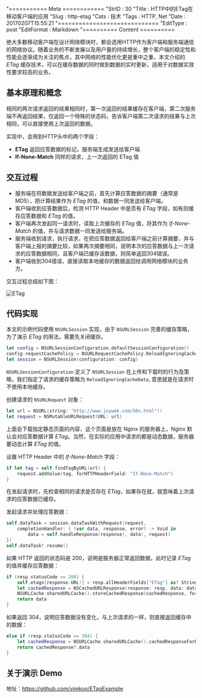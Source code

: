 "=========== Meta ============
"StrID : 30
"Title : HTTP中的ETag在移动客户端的应用
"Slug  : http-etag
"Cats  : 技术
"Tags  : HTTP, Net
"Date  : 20170207T15:55:21
"=============================
"EditType   : post
"EditFormat : Markdown
"========== Content ==========
 
绝大多数移动客户端在设计网络模块时，都会选用HTTP作为客户端和服务端通信的网络协议。随着业务的不断发展以及用户量的持续增长，整个客户端的稳定性和性能会逐渐成为关注的焦点，其中网络的性能优化更是重中之重，本文介绍的 *ETag* 缓存技术，可以在缓存数据的同时做到数据的实时更新，适用于对数据实效性要求较高的业务。

<!--more-->

## 基本原理和概念

相同的两次请求返回的结果相同时，第一次返回的结果缓存在客户端，第二次服务端不再返回结果，仅返回一个特殊的状态码，告诉客户端第二次请求的结果与上次相同，可以直接使用上次返回的数据。

实现中，会用到HTTP头中的两个字段：

- **ETag** 返回应答数据的标记，服务端生成发送给客户端
- **If-None-Match** 同样的请求，上一次返回的 ETag 值

## 交互过程

- 服务端在将数据发送给客户端之前，首先计算应答数据的摘要（通常是MD5），把计算结果作为 *ETag* 的值，和数据一同发送给客户端。
- 客户端收到应答数据后，检测 HTTP Header 中是否有 *ETag* 字段，如有则缓存应答数据和 *ETag* 的值。
- 客户端再次发起同一请求时，读取上次缓存的 *ETag* 值，将其作为 *If-None-Match* 的值，并与请求数据一同发送给服务端。
- 服务端收到请求，执行请求，在把应答数据返回给客户端之前计算摘要，并与客户端上报的摘要比较，如果两次摘要相同，说明本次的应答数据与上一次请求的应答数据相同，且客户端已缓存该数据，则简单返回304错误。
- 客户端收到304错误，直接读取本地缓存的数据返回给调用网络模块的业务方。

交互过程总结如下图：

![ETag](http://res.joywek.com/2018/http-cache-control.png)

## 代码实现

本文的示例代码使用 `NSURLSession` 实现，由于 `NSURLSession` 完善的缓存策略，为了演示 *ETag* 的用法，需要先关闭缓存。

```swift
let config = NSURLSessionConfiguration.defaultSessionConfiguration()
config.requestCachePolicy = NSURLRequestCachePolicy.ReloadIgnoringCacheData
let session = NSURLSession(configuration: config)
```

`NSURLSessionConfiguration` 定义了 `NSURLSession` 在上传和下载时的行为及策略，我们指定了请求的缓存策略为 `ReloadIgnoringCacheData`, 意思就是在请求时不使用本地缓存。

创建请求的 `NSURLRequest` 对象：

```swift
let url = NSURL(string: "http://www.joywek.com/50x.html")!
let request = NSMutableURLRequest(URL: url)
```

上面会下载指定静态页面的内容，这个页面是放在 Nginx 的服务器上，Nginx 默认会对应答数据计算 *ETag*。当然，在实际的应用中请求的都是动态数据，服务器要动态计算 *ETag* 的值。

设置 HTTP Header 中的 *If-None-Match* 字段：

```swift
if let tag = self.findTagByURL(url) {
	request.addValue(tag, forHTTPHeaderField: "If-None-Match")
}
```

在发起请求时，先检查相同的请求是否存在 *ETag*，如果存在就，就意味着上次请求的应答数据已缓存。

发起请求并处理应答数据：

```swift
self.dataTask = session.dataTaskWithRequest(request,
    completionHandler: { (var data, response, error) -> Void in
        data = self.handleResponse(response!, data!, request)
})
self.dataTask?.resume()
```

如果 HTTP 返回的状态码是 200，说明是服务器正常返回数据，此时记录 *ETag* 的值并缓存应答数据：

```swift
if (resp.statusCode == 200) {
    self.etags[response.URL!] = resp.allHeaderFields["ETag"] as? String
    let cachedResponse = NSCachedURLResponse(response: resp, data: data)
	NSURLCache.sharedURLCache().storeCachedResponse(cachedResponse, forRequest: request)
    return data
}
```

如果返回 304，说明应答数据没有变化，与上次请求的一样，则直接返回缓存中的数据：

```swift
else if (resp.statusCode == 304) {
    let cachedResponse = NSURLCache.sharedURLCache().cachedResponseForRequest(request)
    return cachedResponse?.data
}
```

## 关于演示 Demo

地址：https://github.com/vimkoo/ETagExample

